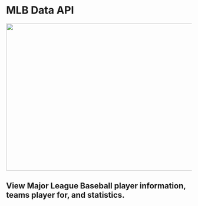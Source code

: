 # MLB Data API

<img src="assets/mlb.png" width="1000" height="400" />

## View Major League Baseball player information, teams player for, and statistics.
